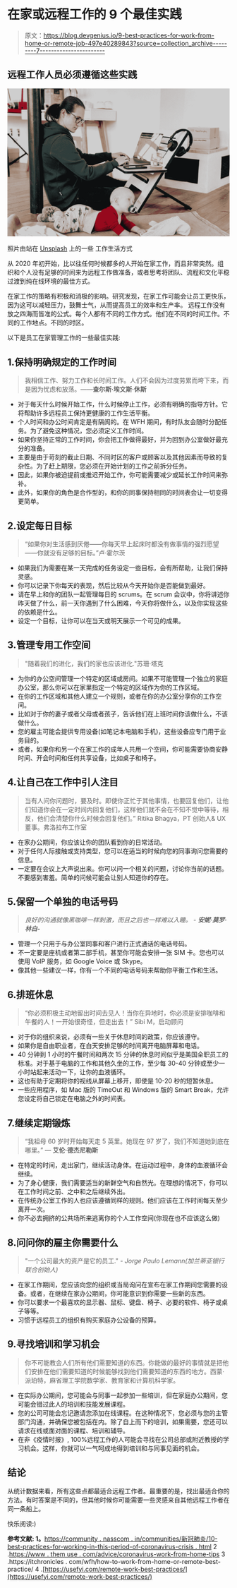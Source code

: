 # 在家或远程工作的 9 个最佳实践

> 原文：<https://blog.devgenius.io/9-best-practices-for-work-from-home-or-remote-job-497e40289843?source=collection_archive---------7----------------------->

## 远程工作人员必须遵循这些实践

![](img/6b17e6c6b8a7f00859e0fe4b1747fd45.png)

照片由站在 [Unsplash](https://unsplash.com?utm_source=medium&utm_medium=referral) 上的一些 [](https://unsplash.com/@standsome?utm_source=medium&utm_medium=referral) 工作生活方式

从 2020 年初开始，比以往任何时候都多的人开始在家工作，而且非常突然。组织和个人没有足够的时间来为远程工作做准备，或者思考将团队、流程和文化平稳过渡到纯在线环境的最佳方式。

在家工作的策略有积极和消极的影响。研究发现，在家工作可能会让员工更快乐，因为这可以减轻压力，鼓舞士气，从而提高员工的效率和生产率。
远程工作没有放之四海而皆准的公式。每个人都有不同的工作方式。他们在不同的时间工作。不同的工作地点。不同的时区。

以下是员工在家管理工作的一些最佳实践:

## 1.保持明确规定的工作时间

> 我相信工作、努力工作和长时间工作。人们不会因为过度劳累而垮下来，而是因为忧虑和放荡。——**查尔斯·埃文斯·休斯**

*   对于每天什么时候开始工作，什么时候停止工作，必须有明确的指导方针。它将帮助许多远程员工保持更健康的工作生活平衡。
*   个人时间和办公时间肯定是有隔阂的。在 WFH 期间，有时队友会随时分配任务。为了避免这种情况，您必须定义工作时间。
*   如果你坚持正常的工作时间，你会把工作做得最好，并为回到办公室做好最充分的准备。
*   主要是由于苛刻的截止日期、不同时区的客户或顾客以及其他因素而导致的复杂性。为了赶上期限，您必须在开始计划的工作之前拆分任务。
*   因此，如果你被迫提前或推迟开始工作，你可能需要减少或延长工作时间来弥补。
*   此外，如果你的角色是合作型的，和你的同事保持相同的时间表会让一切变得更简单。

## 2.设定每日目标

> “如果你对生活感到厌倦——你每天早上起床时都没有做事情的强烈愿望——你就没有足够的目标。”卢·霍尔茨

*   如果我们为需要在某一天完成的任务设定一些目标，会有所帮助，让我们保持灵感。
*   你可以记录下你每天的表现，然后比较从今天开始你是否能做到最好。
*   请在早上和你的团队一起管理每日的 scrums。在 scrum 会议中，你将讲述你昨天做了什么，前一天你遇到了什么困难，今天你将做什么，以及你实现这些的依赖是什么。
*   设定一个目标，让你可以在当天或明天展示一个可见的成果。

## 3.管理专用工作空间

> "随着我们的进化，我们的家也应该进化."苏珊·塔克

*   为你的办公空间管理一个特定的区域或房间。如果不可能管理一个独立的家庭办公室，那么你可以在家里指定一个特定的区域作为你的工作区域。
*   在你的工作区域和其他人建立一个规则，或者在你的办公室分享你的工作空间。
*   比如对于你的妻子或者父母或者孩子，告诉他们在上班时间你该做什么，不该做什么。
*   您的雇主可能会提供专用设备(如笔记本电脑和手机)，这些设备应专门用于业务目的。
*   或者，如果你和另一个在家工作的成年人共用一个空间，你可能需要协商安静时间、开会时间和任何共享设备，比如桌子和椅子。

## 4.让自己在工作中引人注目

> 当有人问你问题时，要及时。即使你正忙于其他事情，也要回复他们，让他们知道你会在一定时间内回复他们，这样他们就不会在不知不觉中等待，相反，他们会清楚你什么时候会回复他们。”
> Ritika Bhagya，PT 创始人& UX 董事。弗洛拉布工作室

*   在家办公期间，你应该让你的团队看到你的日常活动。
*   对于任何人际接触或支持类型，您可以在适当的时候向您的同事询问您需要的信息。
*   一定要在会议上大声说出来。你可以问一个相关的问题，讨论你当前的话题。不要感到害羞。简单的问候可能会让别人知道你的存在。

## 5.保留一个单独的电话号码

> *良好的沟通就像黑咖啡一样刺激，而且之后也一样难以入睡。
> -* ***安妮·莫罗·林白*-**

*   管理一个只用于与办公室同事和客户进行正式通话的电话号码。
*   不一定要是座机或者第二部手机，甚至你可能会安排一张 SIM 卡。您也可以使用 VoIP 服务，如 Google Voice 或 Skype。
*   像其他一些建议一样，你有一个不同的电话号码来帮助你平衡工作和生活。

## 6.排班休息

> “你必须积极主动地留出时间去见人！当你在异地时，你必须是安排咖啡和午餐的人！一开始很奇怪，但走出去！”
> Sibi M，启动顾问

*   对于你的组织来说，必须有一些关于休息时间的政策，你应该遵守。
*   如果你是自由职业者，在白天安排足够的时间离开电脑屏幕和电话。
*   40 分钟到 1 小时的午餐时间和两次 15 分钟的休息时间似乎是美国全职员工的标准。对于基于电脑的工作和其他久坐的工作，至少每 30-40 分钟或至少一小时站起来活动一下，让你的血液循环。
*   这也有助于定期将你的视线从屏幕上移开，即使是 10-20 秒的短暂休息。
*   一些应用程序，如 Mac 版的 TimeOut 和 Windows 版的 Smart Break，允许您设定将自己锁定在电脑之外的时间表。

## 7.继续定期锻炼

> “我祖母 60 岁时开始每天走 5 英里。她现在 97 岁了，我们不知道她到底在哪里。”
> ― **艾伦·德杰尼勒斯**

*   在特定的时间，走出家门，继续活动身体。在运动过程中，身体的血液循环会继续。
*   为了身心健康，我们需要适当的新鲜空气和自然光。在理想的情况下，你可以在工作时间之前、之中和之后继续外出。
*   在传统办公室工作的人也应该遵循同样的规则。他们应该在工作时间每天至少离开一次。
*   你不必去拥挤的公共场所来逃离你的个人工作空间(你现在也不应该这么做)

## 8.问问你的雇主你需要什么

> "一个公司最大的资产是它的员工." *- Jorge Paulo Lemann(加兰蒂亚银行联合创始人)*

*   在家工作期间，您应该向您的组织或当局询问在宣布在家工作期间您需要的设备。或者，在继续在家办公期间，你可能意识到你需要一些新的东西。
*   你可以要求一个最喜欢的显示器、鼠标、键盘、椅子、必要的软件、椅子或桌子等等。
*   习惯于远程员工的组织有购买家庭办公设备的预算。

## 9.寻找培训和学习机会

> 你不可能教会人们所有他们需要知道的东西。你能做的最好的事情就是把他们安排在他们需要知道的时候能够找到他们需要知道的东西的地方。西蒙·派珀特，麻省理工学院数学家、教育家和计算机科学家。

*   在实际办公期间，您可能会与同事一起参加一些培训，但在家庭办公期间，您可能会错过此人的培训和技能发展课程。
*   您的公司可能会忘记邀请您添加在线课程。在这种情况下，您必须与您的主管部门沟通，并确保您被包括在内。除了自上而下的培训，如果需要，您还可以请求在线或面对面的课程、培训和辅导。
*   在非《疫情时报》, 100%远程工作的人可能会寻找在公司总部或附近教授的学习机会。这样，你就可以一气呵成地得到培训和与同事见面的机会。

## **结论**

从统计数据来看，所有这些点都最适合远程工作者。最重要的是，找出最适合你的方法。有时答案是不同的，但其他时候你可能需要一些灵感来自其他远程工作者在同一条船上。

快乐阅读:)

**参考文献:
1。**[https://community . nasscom . in/communities/新冠肺炎/10-best-practices-for-working-in-this-period-of-coronavirus-crisis . html](https://community.nasscom.in/communities/covid-19/10-best-practices-for-working-remotely-in-this-period-of-coronavirus-crisis.html)
2 .[https://www . them use . com/advice/coronavirus-work-from-home-tips](https://www.themuse.com/advice/coronavirus-work-from-home-tips)
3 .https://itchronicles . com/wfh/how-to-work-from-home-or-remote-best-practice/
4 .[https://usefyi.com/remote-work-best-practices/](https://usefyi.com/remote-work-best-practices/)